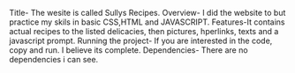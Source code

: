 Title- The wesite is called Sullys Recipes.
Overview- I did the website to but practice my skils in basic CSS,HTML and JAVASCRIPT.
Features-It contains actual recipes to the listed delicacies, then pictures, hperlinks, texts and a javascript prompt.
Running the project- If you are interested in the code, copy and run. I believe its complete.
Dependencies- There are no dependencies i can see.
